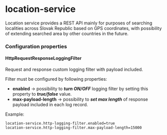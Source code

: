 # location-service

Location service provides a REST API mainly for purposes of searching localities across Slovak Republic based on GPS coordinates, with possibility of extending
searched area by other countries in the future.

### Configuration properties

#### HttpRequestResponseLoggingFilter

Request and response custom logging filter with payload included.

Filter must be configured by following properties:

* **enabled** -> possibility to **_turn ON/OFF_** logging filter by setting this property to **_true/false_** value.
* **max-payload-length** -> possibility to **_set max length_** of response payload included in each log record.

Example:

```
location-service.http-logging-filter.enabled=true
location-service.http-logging-filter.max-payload-length=15000
```